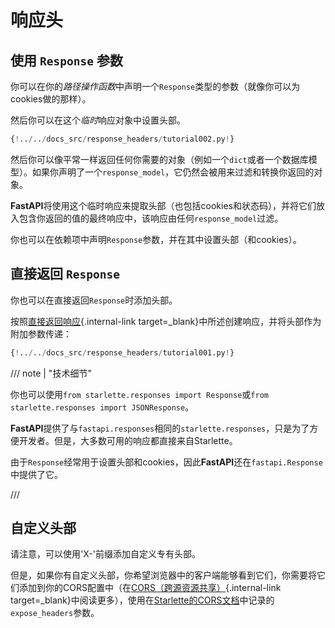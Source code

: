 # 响应头

## 使用 `Response` 参数

你可以在你的*路径操作函数*中声明一个`Response`类型的参数（就像你可以为cookies做的那样）。

然后你可以在这个*临时*响应对象中设置头部。
```Python hl_lines="1  7-8"
{!../../docs_src/response_headers/tutorial002.py!}
```

然后你可以像平常一样返回任何你需要的对象（例如一个`dict`或者一个数据库模型）。如果你声明了一个`response_model`，它仍然会被用来过滤和转换你返回的对象。

**FastAPI**将使用这个临时响应来提取头部（也包括cookies和状态码），并将它们放入包含你返回的值的最终响应中，该响应由任何`response_model`过滤。

你也可以在依赖项中声明`Response`参数，并在其中设置头部（和cookies）。

## 直接返回 `Response`

你也可以在直接返回`Response`时添加头部。

按照[直接返回响应](response-directly.md){.internal-link target=_blank}中所述创建响应，并将头部作为附加参数传递：
```Python hl_lines="10-12"
{!../../docs_src/response_headers/tutorial001.py!}
```


/// note | "技术细节"

你也可以使用`from starlette.responses import Response`或`from starlette.responses import JSONResponse`。

**FastAPI**提供了与`fastapi.responses`相同的`starlette.responses`，只是为了方便开发者。但是，大多数可用的响应都直接来自Starlette。

由于`Response`经常用于设置头部和cookies，因此**FastAPI**还在`fastapi.Response`中提供了它。

///

## 自定义头部

请注意，可以使用'X-'前缀添加自定义专有头部。

但是，如果你有自定义头部，你希望浏览器中的客户端能够看到它们，你需要将它们添加到你的CORS配置中（在[CORS（跨源资源共享）](../tutorial/cors.md){.internal-link target=_blank}中阅读更多），使用在<a href="https://www.starlette.io/middleware/#corsmiddleware" class="external-link" target="_blank">Starlette的CORS文档</a>中记录的`expose_headers`参数。

